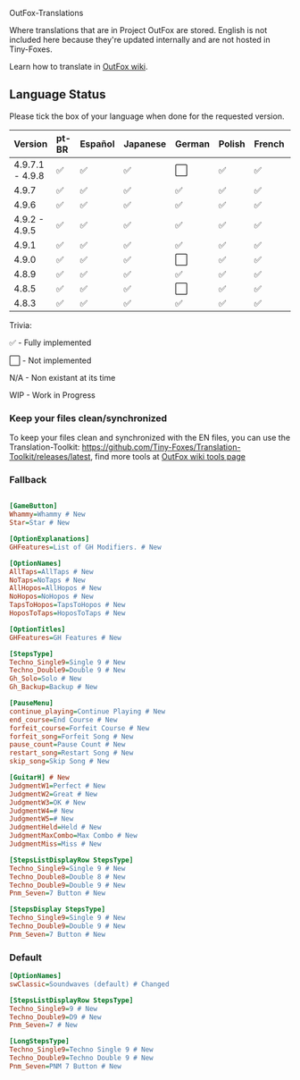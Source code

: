 OutFox-Translations

Where translations that are in Project OutFox are stored. English is not included here because they're updated internally and are not hosted in Tiny-Foxes.

Learn how to translate in [OutFox wiki](https://outfox.wiki/#/translation).
## Language Status

Please tick the box of your language when done for the requested version.

Version | pt-BR | Español | Japanese | German | Polish | French | Italian | Hebrew | Slovak | Czech | Simplified Chinese
:------------ | :------------- | :------------- | :------------- | :------------- | :------------- | :------------- | :------------- | :------------- | :------------- | :------------- | :-------------
4.9.7.1 - 4.9.8 | ✅ | ✅ | ✅ | ⬜️ | ✅ | ✅ | ⬜️ | ✅ | ⬜️  | ⬜️ | ✅
4.9.7 | ✅ | ✅ | ✅ | ✅ | ✅ | ✅ | WIP | ✅ | WIP  | WIP | N/A
4.9.6 | ✅ | ✅ | ✅ | ✅ | ✅ | ✅ | N/A | ✅ | N/A | N/A | N/A
4.9.2 - 4.9.5 | ✅ | ✅ | ✅ | ✅ | ✅ | ✅ | N/A | ✅ | N/A | N/A | N/A
4.9.1 | ✅ | ✅ | ✅ | ✅| ✅| ✅| N/A | ✅ | N/A | N/A | N/A
4.9.0 | ✅ | ✅ | ✅ | ⬜️| ✅| ✅| N/A | N/A | N/A | N/A | N/A
4.8.9 | ✅ | ✅ | ✅ | ✅| ✅| ✅| N/A | N/A | N/A | N/A | N/A
4.8.5 | ✅ | ✅ | ✅ | ⬜️| ✅| ✅| N/A | N/A | N/A | N/A | N/A
4.8.3 | ✅ | ✅ | ✅ | ✅| ✅| ✅| N/A | N/A | N/A | N/A | N/A

Trivia: 

✅ - Fully implemented

⬜️ - Not implemented

N/A - Non existant at its time

WIP - Work in Progress
<!--- This is a comment that won't appear in the read me, here are the emojis that you can add to tell if your language is done or not. Done: ✅ Not Done: ⬜️ Non applicable: N/A Work in Progress: WIP--->

### Keep your files clean/synchronized 

To keep your files clean and synchronized with the EN files, you can use the Translation-Toolkit: https://github.com/Tiny-Foxes/Translation-Toolkit/releases/latest, find more tools at [OutFox wiki tools page](https://outfox.wiki/#/translation?id=tools-and-practices)

### Fallback

```Ini

[GameButton]
Whammy=Whammy # New
Star=Star # New

[OptionExplanations]
GHFeatures=List of GH Modifiers. # New

[OptionNames]
AllTaps=AllTaps # New
NoTaps=NoTaps # New
AllHopos=AllHopos # New
NoHopos=NoHopos # New
TapsToHopos=TapsToHopos # New
HoposToTaps=HoposToTaps # New

[OptionTitles]
GHFeatures=GH Features # New

[StepsType]
Techno_Single9=Single 9 # New
Techno_Double9=Double 9 # New
Gh_Solo=Solo # New
Gh_Backup=Backup # New

[PauseMenu]
continue_playing=Continue Playing # New
end_course=End Course # New
forfeit_course=Forfeit Course # New
forfeit_song=Forfeit Song # New
pause_count=Pause Count # New
restart_song=Restart Song # New
skip_song=Skip Song # New

[GuitarH] # New
JudgmentW1=Perfect # New
JudgmentW2=Great # New
JudgmentW3=OK # New
JudgmentW4=# New
JudgmentW5=# New
JudgmentHeld=Held # New
JudgmentMaxCombo=Max Combo # New
JudgmentMiss=Miss # New

[StepsListDisplayRow StepsType]
Techno_Single9=Single 9 # New
Techno_Double8=Double 8 # New
Techno_Double9=Double 9 # New
Pnm_Seven=7 Button # New

[StepsDisplay StepsType]
Techno_Single9=Single 9 # New
Techno_Double9=Double 9 # New
Pnm_Seven=7 Button # New
```

### Default

```Ini
[OptionNames]
swClassic=Soundwaves (default) # Changed

[StepsListDisplayRow StepsType]
Techno_Single9=9 # New
Techno_Double9=D9 # New
Pnm_Seven=7 # New

[LongStepsType]
Techno_Single9=Techno Single 9 # New
Techno_Double9=Techno Double 9 # New
Pnm_Seven=PNM 7 Button # New
```
